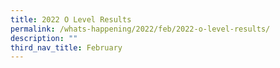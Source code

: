 ```yaml
---
title: 2022 O Level Results
permalink: /whats-happening/2022/feb/2022-o-level-results/
description: ""
third_nav_title: February
---
```

